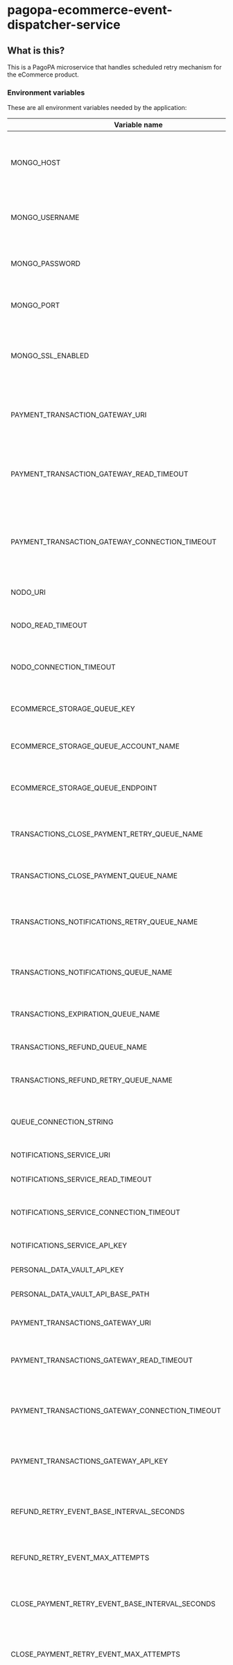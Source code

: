 # pagopa-ecommerce-event-dispatcher-service

## What is this?

This is a PagoPA microservice that handles scheduled retry mechanism for the eCommerce product.

### Environment variables

These are all environment variables needed by the application:

| Variable name                                                | Description                                                                                                                            | type    | default |
|--------------------------------------------------------------|----------------------------------------------------------------------------------------------------------------------------------------|---------|---------|
| MONGO_HOST                                                   | Host where MongoDB instance used to persise events and view resides                                                                    | string  |         |
| MONGO_USERNAME                                               | Username used for connecting to MongoDB instance                                                                                       | string  |         |
| MONGO_PASSWORD                                               | Password used for connecting to MongoDB instance                                                                                       | string  |         |
| MONGO_PORT                                                   | Port used for connecting to MongoDB instance                                                                                           | number  |         |
| MONGO_SSL_ENABLED                                            | Boolean value indicating if use SSL for connecting to MongoDB instance                                                                 | boolean |         |
| PAYMENT_TRANSACTION_GATEWAY_URI                              | Payment transactions gateway service connection URI                                                                                    | string  |         |
| PAYMENT_TRANSACTION_GATEWAY_READ_TIMEOUT                     | Timeout for requests towards Payment transactions gateway service                                                                      | number  |         |
| PAYMENT_TRANSACTION_GATEWAY_CONNECTION_TIMEOUT               | Timeout for establishing connections towards Payment transactions gateway service                                                      | number  |         |
| NODO_URI                                                     | Nodo connection URI                                                                                                                    | string  |         |
| NODO_READ_TIMEOUT                                            | Timeout for requests towards Nodo                                                                                                      | number  |         |
| NODO_CONNECTION_TIMEOUT                                      | Timeout for establishing connections towards Nodo                                                                                      | number  |         |
| ECOMMERCE_STORAGE_QUEUE_KEY                                  | eCommerce storage account access key                                                                                                   | string  |         |
| ECOMMERCE_STORAGE_QUEUE_ACCOUNT_NAME                         | eCommerce storage account name                                                                                                         | string  |         |
| ECOMMERCE_STORAGE_QUEUE_ENDPOINT                             | eCommerce storage account queue endpoint                                                                                               | string  |         |
| TRANSACTIONS_CLOSE_PAYMENT_RETRY_QUEUE_NAME                  | Queue name for closure events scheduled for retries                                                                                    | string  |         |
| TRANSACTIONS_CLOSE_PAYMENT_QUEUE_NAME                        | Queue name for closure events scheduled                                                                                                | string  |         |
| TRANSACTIONS_NOTIFICATIONS_RETRY_QUEUE_NAME                  | Queue name for notification events scheduled for retries                                                                               | string  |         |
| TRANSACTIONS_NOTIFICATIONS_QUEUE_NAME                        | Queue name for notifications events scheduler                                                                                          | string  |         |
| TRANSACTIONS_EXPIRATION_QUEUE_NAME                           | Queue name for all events scheduled for expiration                                                                                     | string  |         |
| TRANSACTIONS_REFUND_QUEUE_NAME                               | Queue name for refund scheduled                                                                                                        | string  |         |
| TRANSACTIONS_REFUND_RETRY_QUEUE_NAME                         | Queue name for refund scheduler for retries                                                                                            | string  |         |
| QUEUE_CONNECTION_STRING                                      | Queue connection string used by event producers                                                                                        | string  |         |
| NOTIFICATIONS_SERVICE_URI                                    | Notification service URI                                                                                                               | string  |         |
| NOTIFICATIONS_SERVICE_READ_TIMEOUT                           | Notification service HTTP read timeout                                                                                                 | integer |         |
| NOTIFICATIONS_SERVICE_CONNECTION_TIMEOUT                     | Notification service HTTP connection timeout                                                                                           | integer |         |
| NOTIFICATIONS_SERVICE_API_KEY                                | Notification service API key                                                                                                           | string  |         |
| PERSONAL_DATA_VAULT_API_KEY                                  | Personal data vault API key                                                                                                            | string  |         |
| PERSONAL_DATA_VAULT_API_BASE_PATH                            | Persona data vault API base path                                                                                                       | string  |         |
| PAYMENT_TRANSACTIONS_GATEWAY_URI                             | Payment transaction gateway URI                                                                                                        | string  |         |
| PAYMENT_TRANSACTIONS_GATEWAY_READ_TIMEOUT                    | Payment transaction gateway HTTP read timeout                                                                                          | integer |         |
| PAYMENT_TRANSACTIONS_GATEWAY_CONNECTION_TIMEOUT              | Payment transaction gateway HTTP connection timeout                                                                                    | integer |         |
| PAYMENT_TRANSACTIONS_GATEWAY_API_KEY                         | Payment transaction gateway API subscription-key                                                                                       | integer |         |
| REFUND_RETRY_EVENT_BASE_INTERVAL_SECONDS                     | Base interval used to calculate visibility for next retries refund event                                                               | integer |         |
| REFUND_RETRY_EVENT_MAX_ATTEMPTS                              | Max attempts to be performed for refund                                                                                                | integer |         |
| CLOSE_PAYMENT_RETRY_EVENT_BASE_INTERVAL_SECONDS              | Base interval used to calculate visibility for next retried closure event                                                              | integer |         |
| CLOSE_PAYMENT_RETRY_EVENT_MAX_ATTEMPTS                       | Max attempts to be performed for close payment                                                                                         | integer |         |
| CLOSE_PAYMENT_RETRY_EVENT_PAYMENT_TOKEN_VALIDITY_TIME_OFFSET | Configurable offset (in seconds) that will be taken in account for payment token validity time vs retry event visibility timeout check | integer | 10 sec  |
| NOTIFICATION_RETRY_EVENT_BASE_INTERVAL_SECONDS               | Base interval used to calculate visibility for next retried notification event                                                         | integer |         |
| NOTIFICATION_RETRY_EVENT_MAX_ATTEMPTS                        | Max attempts to be performed for notification                                                                                          | integer |         |

An example configuration of these environment variables is in the `.env.example` file.

## Run the application with `Docker`

Create your environment typing :

```sh
cp .env.example .env
```

Then from current project directory run :

```sh
docker-compose up
```

## Run the application with `springboot-plugin`

Create your environment:

```sh
export $(grep -v '^#' .env.local | xargs)
```

Then from current project directory run :

```sh
mvn spring-boot:run
```

Note that with this method you would also need an active Redis instance on your local machine.
We suggest you to use the [ecommerce-local](https://github.com/pagopa/pagopa-ecommerce-local) instead.

## Code formatting

Code formatting checks are automatically performed during build phase.
If the code is not well formatted an error is raised blocking the maven build.

Helpful commands:

```sh
mvn spotless:check # --> used to perform format checks
mvn spotless:apply # --> used to format all misformatted files
```
